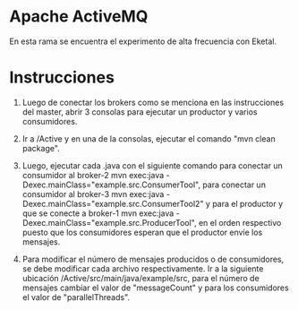 # Apache ActiveMQ
En esta rama se encuentra el experimento de alta frecuencia con Eketal.

# Instrucciones

1. Luego de conectar los brokers como se menciona en las instrucciones del master, abrir 3 consolas para ejecutar un productor y varios consumidores. 

2. Ir a /Active y en una de la consolas, ejecutar el comando "mvn clean package".

3. Luego, ejecutar cada .java con el siguiente comando para conectar un consumidor al broker-2 mvn exec:java -Dexec.mainClass="example.src.ConsumerTool", para conectar un consumidor al broker-3 mvn exec:java -Dexec.mainClass="example.src.ConsumerTool2" y para el productor y que se conecte a broker-1 mvn exec:java -Dexec.mainClass="example.src.ProducerTool", en el orden respectivo puesto que los consumidores esperan que el productor envíe los mensajes.

4. Para modificar el número de mensajes producidos o de consumidores, se debe modificar cada archivo respectivamente. Ir a la siguiente ubicación /Active/src/main/java/example/src, para el número de mensajes cambiar el valor de "messageCount" y para los consumidores el valor de "parallelThreads".
